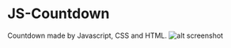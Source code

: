 # JS-Countdown
Countdown made by Javascript, CSS and HTML.
![alt screenshot](https://dl.dropboxusercontent.com/u/6055409/Sk%C3%A4rmavbild%202016-05-16%20kl.%2009.53.52.png)

